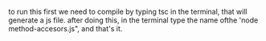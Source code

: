 to run this first we need to compile by typing tsc in the terminal, that will generate a js file. after doing this, in the terminal type the name ofthe 'node method-accesors.js", and that's it.
